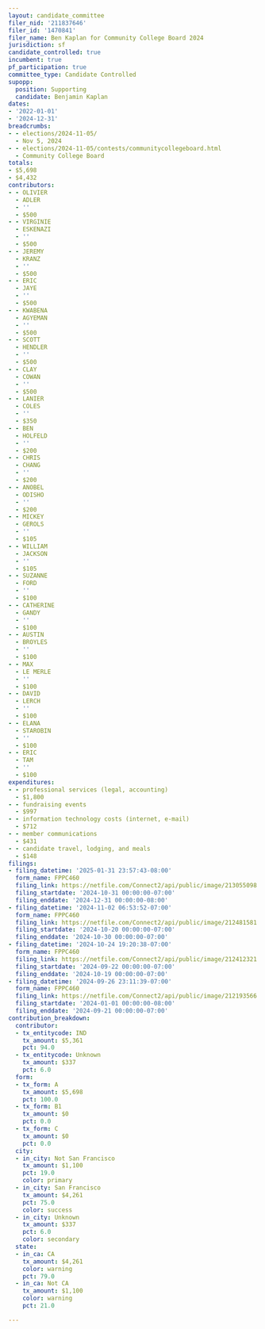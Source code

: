 ```yaml
---
layout: candidate_committee
filer_nid: '211837646'
filer_id: '1470841'
filer_name: Ben Kaplan for Community College Board 2024
jurisdiction: sf
candidate_controlled: true
incumbent: true
pf_participation: true
committee_type: Candidate Controlled
supopp:
  position: Supporting
  candidate: Benjamin Kaplan
dates:
- '2022-01-01'
- '2024-12-31'
breadcrumbs:
- - elections/2024-11-05/
  - Nov 5, 2024
- - elections/2024-11-05/contests/communitycollegeboard.html
  - Community College Board
totals:
- $5,698
- $4,432
contributors:
- - OLIVIER
  - ADLER
  - ''
  - $500
- - VIRGINIE
  - ESKENAZI
  - ''
  - $500
- - JEREMY
  - KRANZ
  - ''
  - $500
- - ERIC
  - JAYE
  - ''
  - $500
- - KWABENA
  - AGYEMAN
  - ''
  - $500
- - SCOTT
  - HENDLER
  - ''
  - $500
- - CLAY
  - COWAN
  - ''
  - $500
- - LANIER
  - COLES
  - ''
  - $350
- - BEN
  - HOLFELD
  - ''
  - $200
- - CHRIS
  - CHANG
  - ''
  - $200
- - ANOBEL
  - ODISHO
  - ''
  - $200
- - MICKEY
  - GEROLS
  - ''
  - $105
- - WILLIAM
  - JACKSON
  - ''
  - $105
- - SUZANNE
  - FORD
  - ''
  - $100
- - CATHERINE
  - GANDY
  - ''
  - $100
- - AUSTIN
  - BROYLES
  - ''
  - $100
- - MAX
  - LE MERLE
  - ''
  - $100
- - DAVID
  - LERCH
  - ''
  - $100
- - ELANA
  - STAROBIN
  - ''
  - $100
- - ERIC
  - TAM
  - ''
  - $100
expenditures:
- - professional services (legal, accounting)
  - $1,800
- - fundraising events
  - $997
- - information technology costs (internet, e-mail)
  - $712
- - member communications
  - $431
- - candidate travel, lodging, and meals
  - $148
filings:
- filing_datetime: '2025-01-31 23:57:43-08:00'
  form_name: FPPC460
  filing_link: https://netfile.com/Connect2/api/public/image/213055098
  filing_startdate: '2024-10-31 00:00:00-07:00'
  filing_enddate: '2024-12-31 00:00:00-08:00'
- filing_datetime: '2024-11-02 06:53:52-07:00'
  form_name: FPPC460
  filing_link: https://netfile.com/Connect2/api/public/image/212481581
  filing_startdate: '2024-10-20 00:00:00-07:00'
  filing_enddate: '2024-10-30 00:00:00-07:00'
- filing_datetime: '2024-10-24 19:20:38-07:00'
  form_name: FPPC460
  filing_link: https://netfile.com/Connect2/api/public/image/212412321
  filing_startdate: '2024-09-22 00:00:00-07:00'
  filing_enddate: '2024-10-19 00:00:00-07:00'
- filing_datetime: '2024-09-26 23:11:39-07:00'
  form_name: FPPC460
  filing_link: https://netfile.com/Connect2/api/public/image/212193566
  filing_startdate: '2024-01-01 00:00:00-08:00'
  filing_enddate: '2024-09-21 00:00:00-07:00'
contribution_breakdown:
  contributor:
  - tx_entitycode: IND
    tx_amount: $5,361
    pct: 94.0
  - tx_entitycode: Unknown
    tx_amount: $337
    pct: 6.0
  form:
  - tx_form: A
    tx_amount: $5,698
    pct: 100.0
  - tx_form: B1
    tx_amount: $0
    pct: 0.0
  - tx_form: C
    tx_amount: $0
    pct: 0.0
  city:
  - in_city: Not San Francisco
    tx_amount: $1,100
    pct: 19.0
    color: primary
  - in_city: San Francisco
    tx_amount: $4,261
    pct: 75.0
    color: success
  - in_city: Unknown
    tx_amount: $337
    pct: 6.0
    color: secondary
  state:
  - in_ca: CA
    tx_amount: $4,261
    color: warning
    pct: 79.0
  - in_ca: Not CA
    tx_amount: $1,100
    color: warning
    pct: 21.0

---
```

